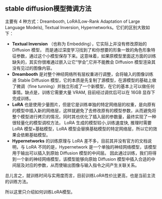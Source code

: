 ## **stable diffusion模型微调方法**

主要有 4 种方式：Dreambooth, LoRA(Low-Rank Adaptation of Large Language Models), Textual Inversion, Hypernetworks。它们的区别大致如下：

- **Textual Inversion** （也称为 Embedding），它实际上并没有修改原始的 Diffusion 模型， 而是通过深度学习找到了和你想要的形象一致的角色形象特征参数，通过这个小模型保存下来。这意味着，如果原模型里面这方面的训练缺失的，其实你很难通过嵌入让它“学会”,它并不能教会 Diffusion 模型渲染其没有见过的图像内容。
- **Dreambooth** 是对整个神经网络所有层权重进行调整，会将输入的图像训练进 Stable Diffusion 模型，它的本质是先复制了源模型，在源模型的基础上做了微调（fine tunning）并独立形成了一个新模型，在它的基本上可以做任何事情。缺点是，训练它需要大量 VRAM, 目前经过调优后可以在 16GB 显存下完成训练。
- **LoRA** 也是使用少量图片，但是它是训练单独的特定网络层的权重，是向原有的模型中插入新的网络层，这样就避免了去修改原有的模型参数，从而避免将整个模型进行拷贝的情况，同时其也优化了插入层的参数量，最终实现了一种很轻量化的模型调校方法， LoRA 生成的模型较小,训练速度快, 推理时需要 LoRA 模型+基础模型，LoRA 模型会替换基础模型的特定网络层，所以它的效果会依赖基础模型。
- **Hypernetworks** 的训练原理与 LoRA 差不多，目前其并没有官方的文档说明，与 LoRA 不同的是，Hypernetwork 是一个单独的神经网络模型，该模型用于输出可以插入到原始 Diffusion 模型的中间层。 因此通过训练，我们将得到一个新的神经网络模型，该模型能够向原始 Diffusion 模型中插入合适的中间层及对应的参数，从而使输出图像与输入指令之间产生关联关系。

总儿言之，就训练时间与实用度而言，目前训练LoRA性价比更高，也是当前主流的训练方法。

所以这里只介绍如何训练LoRA模型。